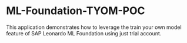 # ML-Foundation-TYOM-POC
This application demonstrates how to leverage the train your own model feature of SAP Leonardo ML Foundation using just trial account.
